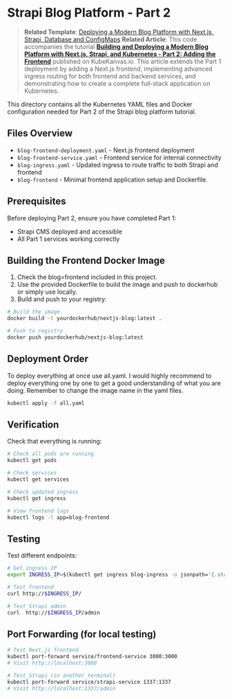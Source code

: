 # Strapi Blog Platform - Part 2
> **Related Template**: [Deploying a Modern Blog Platform with Next.js, Strapi, Database and ConfigMaps](https://www.kubekanvas.io/templates/deploying-a-modern-blog-platform-with-nextjs-strapi-database-and-configmaps)
> **Related Article**: This code accompanies the tutorial **[Building and Deploying a Modern Blog Platform with Next.js, Strapi, and Kubernetes - Part 2: Adding the Frontend](https://www.kubekanvas.io/blog/building-and-deploying-a-modern-blog-platform-with-next-js-strapi-and-kubernetes-part-2-adding-the-frontend)** published on KubeKanvas.io. This article extends the Part 1 deployment by adding a Next.js frontend, implementing advanced ingress routing for both frontend and backend services, and demonstrating how to create a complete full-stack application on Kubernetes.

This directory contains all the Kubernetes YAML files and Docker configuration needed for Part 2 of the Strapi blog platform tutorial.

## Files Overview

- `blog-frontend-deployment.yaml` - Next.js frontend deployment
- `blog-frontend-service.yaml` - Frontend service for internal connectivity
- `blog-ingress.yaml` - Updated ingress to route traffic to both Strapi and frontend
- `blog-frontend` - Minimal frontend application setup and Dockerfile.

## Prerequisites

Before deploying Part 2, ensure you have completed Part 1:
- Strapi CMS deployed and accessible
- All Part 1 services working correctly

## Building the Frontend Docker Image

1. Check the blog=frontend included in this project. 
2. Use the provided Dockerfile to build the image and push to dockerhub or simply use locally.
3. Build and push to your registry:

```bash
# Build the image
docker build -t yourdockerhub/nextjs-blog:latest .

# Push to registry
docker push yourdockerhub/nextjs-blog:latest
```


## Deployment Order

To deploy everything at once use all.yaml. I would highly recommend to deploy everything one by one to get a good understanding of what you are doing. Remember to change the image name in the yaml files.

```bash
kubectl apply -f all.yaml
```

## Verification

Check that everything is running:

```bash
# Check all pods are running
kubectl get pods

# Check services
kubectl get services

# Check updated ingress
kubectl get ingress

# View frontend logs
kubectl logs -l app=blog-frontend
```

## Testing

Test different endpoints:

```bash
# Get ingress IP
export INGRESS_IP=$(kubectl get ingress blog-ingress -o jsonpath='{.status.loadBalancer.ingress[0].ip}')

# Test frontend
curl http://$INGRESS_IP/

# Test Strapi admin
curl  http://$INGRESS_IP/admin

```

## Port Forwarding (for local testing)

```bash
# Test Next.js frontend
kubectl port-forward service/frontend-service 3000:3000
# Visit http://localhost:3000

# Test Strapi (in another terminal)
kubectl port-forward service/strapi-service 1337:1337
# Visit http://localhost:1337/admin
```
